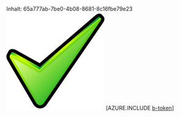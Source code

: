 Inhalt: 65a777ab-7be0-4b08-8681-8c16fbe79e23![Bild](95dbcccb-7989-49c0-8712-7500bbec7989.png)
[AZURE.INCLUDE [b-token](c9253061-3d79-423f-a28d-4e342c2af17f.md)]
